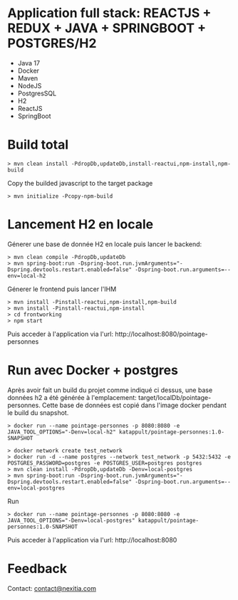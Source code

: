 
Application full stack: REACTJS + REDUX + JAVA + SPRINGBOOT + POSTGRES/H2
===========================================================================

* Java 17
* Docker
* Maven
* NodeJS
* PostgresSQL
* H2
* ReactJS
* SpringBoot

# Build total

```
> mvn clean install -PdropDb,updateDb,install-reactui,npm-install,npm-build
```

Copy the builded javascript to the target package
```
> mvn initialize -Pcopy-npm-build
```

# Lancement H2 en locale


Génerer une base de donnée H2 en locale puis lancer le backend:

```
> mvn clean compile -PdropDb,updateDb
> mvn spring-boot:run -Dspring-boot.run.jvmArguments="-Dspring.devtools.restart.enabled=false" -Dspring-boot.run.arguments=--env=local-h2
```

Génerer le frontend puis lancer l'IHM

```
> mvn install -Pinstall-reactui,npm-install,npm-build
> mvn install -Pinstall-reactui,npm-install
> cd frontworking
> npm start
```

Puis acceder à l'application via l'url: http://localhost:8080/pointage-personnes

# Run avec Docker + postgres

Après avoir fait un build du projet comme indiqué ci dessus, une base données h2 a été générée à l'emplacement: target/localDb/pointage-personnes.
Cette base de données est copié dans l'image docker pendant le build du snapshot.

```
> docker run --name pointage-personnes -p 8080:8080 -e JAVA_TOOL_OPTIONS="-Denv=local-h2" katappult/pointage-personnes:1.0-SNAPSHOT 
```


```
> docker network create test_network
> docker run -d --name postgres --network test_network -p 5432:5432 -e POSTGRES_PASSWORD=postgres -e POSTGRES_USER=postgres postgres
> mvn clean install -PdropDb,updateDb -Denv=local-postgres
> mvn spring-boot:run -Dspring-boot.run.jvmArguments="-Dspring.devtools.restart.enabled=false" -Dspring-boot.run.arguments=--env=local-postgres
```

Run
```
> docker run --name pointage-personnes -p 8080:8080 -e JAVA_TOOL_OPTIONS="-Denv=local-postgres" katappult/pointage-personnes:1.0-SNAPSHOT 
```

Puis acceder à l'application via l'url: http://localhost:8080


# Feedback

Contact: contact@nexitia.com
